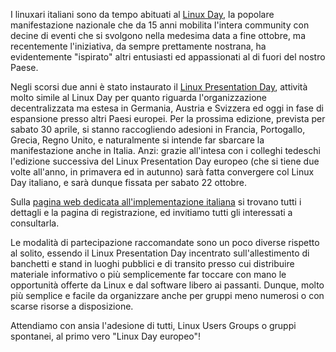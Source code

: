 <!--
.. title: Linux Presentation Day
.. slug: linux-presentation-day
.. date: 2016-01-18 00:00:00
.. tags: 
.. category: 
.. link: 
.. description: 
.. type: text
.. image_copy: 
.. previewimage:
-->

I linuxari italiani sono da tempo abituati al <a href="https://www.linuxday.it/">Linux Day</a>, la popolare manifestazione nazionale che da 15 anni mobilita l'intera community con decine di eventi che si svolgono nella medesima data a fine ottobre, ma recentemente l'iniziativa, da sempre prettamente nostrana, ha evidentemente "ispirato" altri entusiasti ed appassionati al di fuori del nostro Paese.

Negli scorsi due anni è stato instaurato il <a rel="nofollow" href="http://linux-presentation-day.org/">Linux Presentation Day</a>, attività molto simile al Linux Day per quanto riguarda l'organizzazione decentralizzata ma estesa in Germania, Austria e Svizzera ed oggi in fase di espansione presso altri Paesi europei. Per la prossima edizione, prevista per sabato 30 aprile, si stanno raccogliendo adesioni in Francia, Portogallo, Grecia, Regno Unito, e naturalmente si intende far sbarcare la manifestazione anche in Italia. Anzi: grazie all'intesa con i colleghi tedeschi l'edizione successiva del Linux Presentation Day europeo (che si tiene due volte all'anno, in primavera ed in autunno) sarà fatta convergere col Linux Day italiano, e sarà dunque fissata per sabato 22 ottobre.

Sulla <a rel="nofollow" href="http://www.linux-presentation-day.it/">pagina web dedicata all'implementazione italiana</a> si trovano tutti i dettagli e la pagina di registrazione, ed invitiamo tutti gli interessati a consultarla.

Le modalità di partecipazione raccomandate sono un poco diverse rispetto al solito, essendo il Linux Presentation Day incentrato sull'allestimento di banchetti e stand in luoghi pubblici e di transito presso cui distribuire materiale informativo o più semplicemente far toccare con mano le opportunità offerte da Linux e dal software libero ai passanti. Dunque, molto più semplice e facile da organizzare anche per gruppi meno numerosi o con scarse risorse a disposizione.

Attendiamo con ansia l'adesione di tutti, Linux Users Groups o gruppi spontanei, al primo vero "Linux Day europeo"!